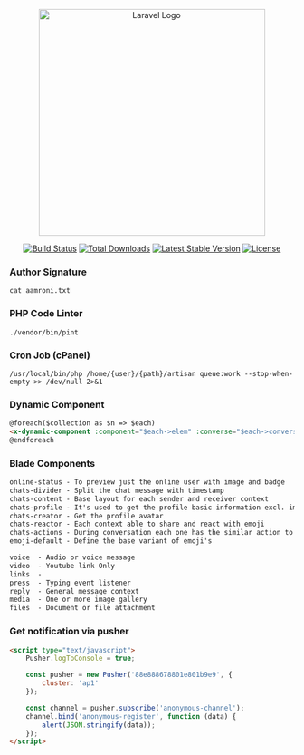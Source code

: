 <p align="center"><a href="https://laravel.com" target="_blank"><img src="https://raw.githubusercontent.com/laravel/art/master/logo-lockup/5%20SVG/2%20CMYK/1%20Full%20Color/laravel-logolockup-cmyk-red.svg" width="400" alt="Laravel Logo"></a></p>

<p align="center">
<a href="https://github.com/laravel/framework/actions"><img src="https://github.com/laravel/framework/workflows/tests/badge.svg" alt="Build Status"></a>
<a href="https://packagist.org/packages/laravel/framework"><img src="https://img.shields.io/packagist/dt/laravel/framework" alt="Total Downloads"></a>
<a href="https://packagist.org/packages/laravel/framework"><img src="https://img.shields.io/packagist/v/laravel/framework" alt="Latest Stable Version"></a>
<a href="https://packagist.org/packages/laravel/framework"><img src="https://img.shields.io/packagist/l/laravel/framework" alt="License"></a>
</p>

### Author Signature
```shell
cat aamroni.txt
```

### PHP Code Linter
```shell
./vendor/bin/pint
```

### Cron Job (cPanel)
```shell
/usr/local/bin/php /home/{user}/{path}/artisan queue:work --stop-when-empty >> /dev/null 2>&1
```

### Dynamic Component
```html
@foreach($collection as $n => $each)
<x-dynamic-component :component="$each->elem" :converse="$each->converse" :side="$each->side" />
@endforeach
```

### Blade Components
```txt
online-status - To preview just the online user with image and badge
chats-divider - Split the chat message with timestamp
chats-content - Base layout for each sender and receiver context
chats-profile - It's used to get the profile basic information excl. image
chats-creator - Get the profile avatar
chats-reactor - Each context able to share and react with emoji
chats-actions - During conversation each one has the similar action to do something
emoji-default - Define the base variant of emoji's
```

```txt
voice  - Audio or voice message
video  - Youtube link Only
links  - 
press  - Typing event listener
reply  - General message context
media  - One or more image gallery
files  - Document or file attachment
```

### Get notification via pusher
```html
<script type="text/javascript">
    Pusher.logToConsole = true;

    const pusher = new Pusher('88e888678801e801b9e9', {
        cluster: 'ap1'
    });

    const channel = pusher.subscribe('anonymous-channel');
    channel.bind('anonymous-register', function (data) {
        alert(JSON.stringify(data));
    });
</script>
```